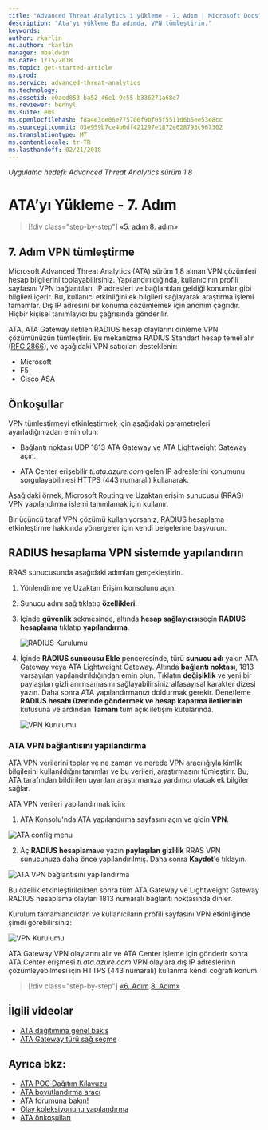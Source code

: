 ```yaml
---
title: "Advanced Threat Analytics’i yükleme - 7. Adım | Microsoft Docs"
description: "Ata'yı yükleme Bu adımda, VPN tümleştirin."
keywords: 
author: rkarlin
ms.author: rkarlin
manager: mbaldwin
ms.date: 1/15/2018
ms.topic: get-started-article
ms.prod: 
ms.service: advanced-threat-analytics
ms.technology: 
ms.assetid: e0aed853-ba52-46e1-9c55-b336271a68e7
ms.reviewer: bennyl
ms.suite: ems
ms.openlocfilehash: f8a4e3ce06e775706f9bf05f5511d6b5ee53e8cc
ms.sourcegitcommit: 03e959b7ce4b6df421297e1872e028793c967302
ms.translationtype: MT
ms.contentlocale: tr-TR
ms.lasthandoff: 02/21/2018
---
```

*Uygulama hedefi: Advanced Threat Analytics sürüm 1.8*



# <a name="install-ata---step-7"></a>ATA’yı Yükleme - 7. Adım

>[!div class="step-by-step"]
[«5. adım](install-ata-step5.md)
[8. adım»](install-ata-step7.md)

## <a name="step-7-integrate-vpn"></a>7. Adım VPN tümleştirme

Microsoft Advanced Threat Analytics (ATA) sürüm 1,8 alınan VPN çözümleri hesap bilgilerini toplayabilirsiniz. Yapılandırıldığında, kullanıcının profili sayfasını VPN bağlantıları, IP adresleri ve bağlantıları geldiği konumlar gibi bilgileri içerir. Bu, kullanıcı etkinliğini ek bilgileri sağlayarak araştırma işlemi tamamlar. Dış IP adresini bir konuma çözümlemek için anonim çağrıdır. Hiçbir kişisel tanımlayıcı bu çağrısında gönderilir.

ATA, ATA Gateway iletilen RADIUS hesap olaylarını dinleme VPN çözümünüzün tümleştirir. Bu mekanizma RADIUS Standart hesap temel alır ([RFC 2866](https://tools.ietf.org/html/rfc2866)), ve aşağıdaki VPN satıcıları desteklenir:

-   Microsoft
-   F5
-   Cisco ASA

## <a name="prerequisites"></a>Önkoşullar

VPN tümleştirmeyi etkinleştirmek için aşağıdaki parametreleri ayarladığınızdan emin olun:

-   Bağlantı noktası UDP 1813 ATA Gateway ve ATA Lightweight Gateway açın.

-   ATA Center erişebilir *ti.ata.azure.com* gelen IP adreslerini konumunu sorgulayabilmesi HTTPS (443 numaralı) kullanarak.

Aşağıdaki örnek, Microsoft Routing ve Uzaktan erişim sunucusu (RRAS) VPN yapılandırma işlemi tanımlamak için kullanır.

Bir üçüncü taraf VPN çözümü kullanıyorsanız, RADIUS hesaplama etkinleştirme hakkında yönergeler için kendi belgelerine başvurun.

## <a name="configure-radius-accounting-on-the-vpn-system"></a>RADIUS hesaplama VPN sistemde yapılandırın

RRAS sunucusunda aşağıdaki adımları gerçekleştirin.
 
1.  Yönlendirme ve Uzaktan Erişim konsolunu açın.
2.  Sunucu adını sağ tıklatıp **özellikleri**.
3.  İçinde **güvenlik** sekmesinde, altında **hesap sağlayıcısı**seçin **RADIUS hesaplama** tıklatıp **yapılandırma**.

    ![RADIUS Kurulumu](./media/radius-setup.png)

4.  İçinde **RADIUS sunucusu Ekle** penceresinde, türü **sunucu adı** yakın ATA Gateway veya ATA Lightweight Gateway. Altında **bağlantı noktası**, 1813 varsayılan yapılandırıldığından emin olun. Tıklatın **değişiklik** ve yeni bir paylaşılan gizli anımsamasını sağlayabilirsiniz alfasayısal karakter dizesi yazın. Daha sonra ATA yapılandırmanızı doldurmak gerekir. Denetleme **RADIUS hesabı üzerinde göndermek ve hesap kapatma iletilerinin** kutusuna ve ardından **Tamam** tüm açık iletişim kutularında.
 
     ![VPN Kurulumu](./media/vpn-set-accounting.png)
     
### <a name="configure-vpn-in-ata"></a>ATA VPN bağlantısını yapılandırma

ATA VPN verilerini toplar ve ne zaman ve nerede VPN aracılığıyla kimlik bilgilerini kullanıldığını tanımlar ve bu verileri, araştırmasını tümleştirir. Bu, ATA tarafından bildirilen uyarıları araştırmanıza yardımcı olacak ek bilgiler sağlar.

ATA VPN verileri yapılandırmak için:

1.  ATA Konsolu'nda ATA yapılandırma sayfasını açın ve gidin **VPN**.
 
  ![ATA config menu](./media/config-menu.png)

2.  Aç **RADIUS hesaplama**ve yazın **paylaşılan gizlilik** RRAS VPN sunucunuza daha önce yapılandırılmış. Daha sonra **Kaydet**'e tıklayın.
 

  ![ATA VPN bağlantısını yapılandırma](./media/vpn.png)


Bu özellik etkinleştirildikten sonra tüm ATA Gateway ve Lightweight Gateway RADIUS hesaplama olayları 1813 numaralı bağlantı noktasında dinler. 

Kurulum tamamlandıktan ve kullanıcıların profili sayfasını VPN etkinliğinde şimdi görebilirsiniz:
 
   ![VPN Kurulumu](./media/vpn-user.png)

ATA Gateway VPN olaylarını alır ve ATA Center işleme için gönderir sonra ATA Center erişmesi *ti.ata.azure.com* VPN olaylara dış IP adreslerinin çözümleyebilmesi için HTTPS (443 numaralı) kullanma kendi coğrafi konum.




>[!div class="step-by-step"]
[«6. Adım](install-ata-step5.md)
[8. Adım»](install-ata-step7.md)



## <a name="related-videos"></a>İlgili videolar
- [ATA dağıtımına genel bakış](https://channel9.msdn.com/Shows/Microsoft-Security/Overview-of-ATA-Deployment-in-10-Minutes)
- [ATA Gateway türü sağ seçme](https://channel9.msdn.com/Shows/Microsoft-Security/ATA-Deployment-Choose-the-Right-Gateway-Type)


## <a name="see-also"></a>Ayrıca bkz:
- [ATA POC Dağıtım Kılavuzu](http://aka.ms/atapoc)
- [ATA boyutlandırma aracı](http://aka.ms/aatpsizingtool)
- [ATA forumuna bakın!](https://social.technet.microsoft.com/Forums/security/home?forum=mata)
- [Olay koleksiyonunu yapılandırma](configure-event-collection.md)
- [ATA önkoşulları](ata-prerequisites.md)

